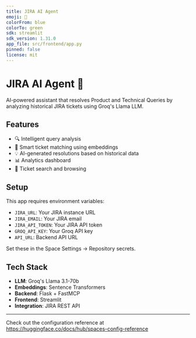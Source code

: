 ```yaml
---
title: JIRA AI Agent
emoji: 🤖
colorFrom: blue
colorTo: green
sdk: streamlit
sdk_version: 1.31.0
app_file: src/frontend/app.py
pinned: false
license: mit
---
```


# JIRA AI Agent 🤖

AI-powered assistant that resolves Product and Technical Queries by analyzing historical JIRA tickets using Groq's Llama LLM.

## Features

- 🔍 Intelligent query analysis
- 🎯 Smart ticket matching using embeddings
- 💡 AI-generated resolutions based on historical data
- 📊 Analytics dashboard
- 🎫 Ticket search and browsing

## Setup

This app requires environment variables:

- `JIRA_URL`: Your JIRA instance URL
- `JIRA_EMAIL`: Your JIRA email
- `JIRA_API_TOKEN`: Your JIRA API token
- `GROQ_API_KEY`: Your Groq API key
- `API_URL`: Backend API URL

Set these in the Space Settings → Repository secrets.

## Tech Stack

- **LLM**: Groq's Llama 3.1-70b
- **Embeddings**: Sentence Transformers
- **Backend**: Flask + FastMCP
- **Frontend**: Streamlit
- **Integration**: JIRA REST API

---

Check out the configuration reference at https://huggingface.co/docs/hub/spaces-config-reference
